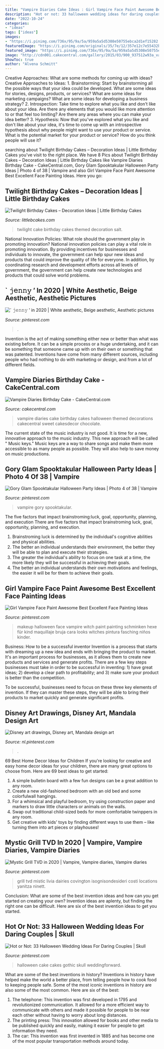 ```yaml
---
title: "Vampire Diaries Cake Ideas : Girl Vampire Face Paint Awesome Best Excellent Face Painting Ideas"
description: "Hot or not: 33 halloween wedding ideas for daring couples"
date: "2022-10-24"
categories:
- "ideas"
tags: ["ideas"]
images:
- "https://i.pinimg.com/736x/95/9a/5a/959a5a5d5308e50755ebca2d1ef15282.jpg"
featuredImage: "https://i.pinimg.com/originals/35/7e/12/357e12c7e55432b0f3872c28daa7964c.jpg"
featured_image: "https://i.pinimg.com/736x/95/9a/5a/959a5a5d5308e50755ebca2d1ef15282.jpg"
image: "http://cdn001.cakecentral.com/gallery/2015/03/900_937512w93a_vampire-diaries-birthday-cake.jpg"
ShowToc: true
author: "Alvena Schmitt"
---
```



Creative Approaches: What are some methods for coming up with ideas?
Creative Approaches to Ideas: 1. Brainstorming: Start by brainstorming all the possible ways that your idea could be developed. What are some ideas for stories, designs, products, or services? What are some ideas for marketing campaigns? What are some ideas for developing a business strategy? 2. Introspection: Take time to explore what you like and don't like about your idea. Are there any elements that you would like more attention to or that feel too limiting? Are there any areas where you can make your idea better? 3. Hypothesis: Now that you've explored what you like and don't like about your idea, it's time to come up with an introspective hypothesis about why people might want to use your product or service. What is the potential market for your product or service? How do you think people will use it? 
	

		
searching about Twilight Birthday Cakes – Decoration Ideas | Little Birthday Cakes you've visit to the right place. We have 8 Pics about Twilight Birthday Cakes – Decoration Ideas | Little Birthday Cakes like Vampire Diaries Birthday Cake - CakeCentral.com, Gory Glam Spooktakular Halloween Party Ideas | Photo 4 of 38 | Vampire and also Girl Vampire Face Paint Awesome Best Excellent Face Painting Ideas. Here you go:
		
    
## Twilight Birthday Cakes – Decoration Ideas | Little Birthday Cakes

<img loading=lazy src="http://www.littlebcakes.com/wp-content/uploads/2014/01/Twilight-Cakes.jpg" onerror="this.onerror=null;this.src='https://tse2.mm.bing.net/th?id=OIP.H5uaF0rlxjic_zyCVz0UlAHaKP&amp;pid=15.1';" alt="Twilight Birthday Cakes – Decoration Ideas | Little Birthday Cakes">

_Source: littlebcakes.com_

>twilight cake birthday cakes themed decoration salt. 

	

National Innovation Policies: What role should the government play in promoting innovation?
National innovation policies can play a vital role in promoting innovation. By providing incentives for businesses and individuals to innovate, the government can help spur new ideas and products that could improve the quality of life for everyone. In addition, by coordinating research and development efforts across all levels of government, the government can help create new technologies and products that could solve world problems.

    
## ` 𝚓𝚎𝚗𝚗𝚢 ’ In 2020 | White Aesthetic, Beige Aesthetic, Aesthetic Pictures

<img loading=lazy src="https://i.pinimg.com/736x/95/9a/5a/959a5a5d5308e50755ebca2d1ef15282.jpg" onerror="this.onerror=null;this.src='https://tse3.mm.bing.net/th?id=OIP.rA73NEJemnBi2Xpg1eCAdgHaHa&amp;pid=15.1';" alt="` 𝚓𝚎𝚗𝚗𝚢 ’ in 2020 | White aesthetic, Beige aesthetic, Aesthetic pictures">

_Source: pinterest.com_

>. 

	

Invention is the act of making something either new or better than what was existing before. It can be a simple process or a huge undertaking, and it can be something that someone came up with on their own or something that was patented. Inventions have come from many different sources, including people who had nothing to do with marketing or design, and from a lot of different fields.

    
## Vampire Diaries Birthday Cake - CakeCentral.com

<img loading=lazy src="http://cdn001.cakecentral.com/gallery/2015/03/900_937512w93a_vampire-diaries-birthday-cake.jpg" onerror="this.onerror=null;this.src='https://tse1.mm.bing.net/th?id=OIP.xolqmEeaMuNqT57vTU07xgHaLH&amp;pid=15.1';" alt="Vampire Diaries Birthday Cake - CakeCentral.com">

_Source: cakecentral.com_

>vampire diaries cake birthday cakes halloween themed decorations cakecentral sweet cakesdecor chocolate. 

	

The current state of the music industry is not good. It is time for a new, innovative approach to the music industry. This new approach will be called " Music keys." Music keys are a way to share songs and make them more accessible to as many people as possible. They will also help to save money on music productions.

    
## Gory Glam Spooktakular Halloween Party Ideas | Photo 4 Of 38 | Vampire

<img loading=lazy src="https://i.pinimg.com/736x/8b/f6/a6/8bf6a62953af0e11968ea46780daad7b.jpg" onerror="this.onerror=null;this.src='https://tse4.mm.bing.net/th?id=OIP.hkJZOAT6FNzXpj0PiwNGZAHaJ3&amp;pid=15.1';" alt="Gory Glam Spooktakular Halloween Party Ideas | Photo 4 of 38 | Vampire">

_Source: pinterest.com_

>vampire gory spooktakular. 

	

The five factors that impact brainstroming:luck, goal, opportunity, planning, and execution
There are five factors that impact brainstroming luck, goal, opportunity, planning, and execution. 
1. Brainstroming luck is determined by the individual's cognitive abilities and physical abilities. 
2. The better an individual understands their environment, the better they will be able to plan and execute their strategies. 
3. The greater the individual's ability to focus on one task at a time, the more likely they will be successful in achieving their goals. 
4. The better an individual understands their own motivations and feelings, the easier it will be for them to achieve their goals. 

    
## Girl Vampire Face Paint Awesome Best Excellent Face Painting Ideas

<img loading=lazy src="https://i.pinimg.com/originals/35/7e/12/357e12c7e55432b0f3872c28daa7964c.jpg" onerror="this.onerror=null;this.src='https://tse4.mm.bing.net/th?id=OIP.Fo9ROmi1m-ERKQw7lSfw_AHaLP&amp;pid=15.1';" alt="Girl Vampire Face Paint Awesome Best Excellent Face Painting Ideas">

_Source: pinterest.com_

>makeup halloween face vampire witch paint painting schminken hexe für kind maquillaje bruja cara looks witches pintura fasching niños kinder. 

	

Business: How to be a successful inventor
Invention is a process that starts with dreaming up a new idea and ends with bringing the product to market. It's an important process for businesses, as it allows them to create new products and services and generate profits.
There are a few key steps businesses must take in order to be successful in inventing: 1) have great ideas; 2) develop a clear path to profitability; and 3) make sure your product is better than the competition.

To be successful, businesses need to focus on these three key elements of invention. If they can master these steps, they will be able to bring their products to market quickly and generate significant profits.

    
## Disney Art Drawings, Disney Art, Mandala Design Art

<img loading=lazy src="https://i.pinimg.com/736x/b5/ab/95/b5ab957d78ed99b26469818cd057decb.jpg" onerror="this.onerror=null;this.src='https://tse1.mm.bing.net/th?id=OIP.R0KPmfPeK85vls9cU7gntwHaNK&amp;pid=15.1';" alt="Disney art drawings, Disney art, Mandala design art">

_Source: nl.pinterest.com_

>. 

	

69 Best Home Decor Ideas for Children
If you're looking for creative and easy home decor ideas for your children, there are many great options to choose from. Here are 69 best ideas to get started: 
1. A simple bulletin board with a few fun designs can be a great addition to any room. 
2. Create a new old-fashioned bedroom with an old bed and some colorfulwall hangings. 
3. For a whimsical and playful bedroom, try using construction paper and markers to draw little characters or animals on the walls. 
4. Swap out traditional child-sized beds for more comfortable twinppers in any room. 
5. Get creative with kids' toys by finding different ways to use them – like turning them into art pieces or playhouses! 

    
## Mystic Grill TVD In 2020 | Vampire, Vampire Diaries, Vampire Diaries

<img loading=lazy src="https://i.pinimg.com/736x/73/06/10/73061064c4db62ebca4cfade6f983e66.jpg" onerror="this.onerror=null;this.src='https://tse2.mm.bing.net/th?id=OIP.UHFE7uk57VZ23FuHRZsQtwHaJ3&amp;pid=15.1';" alt="Mystic Grill TVD in 2020 | Vampire, Vampire diaries, Vampire diaries">

_Source: pinterest.com_

>grill tvd mistic livia dairies covington isognisondesideri costi locations yanitza ninett. 

	

Conclusion: What are some of the best invention ideas and how can you get started on creating your own?
Invention ideas are aplenty, but finding the right one can be difficult. Here are six of the best invention ideas to get you started.

    
## Hot Or Not: 33 Halloween Wedding Ideas For Daring Couples | Skull

<img loading=lazy src="https://i.pinimg.com/originals/d7/23/a0/d723a0eb2fdf204c64c20c1b1a17ac17.jpg" onerror="this.onerror=null;this.src='https://tse2.mm.bing.net/th?id=OIP.CfcKcaVYIAb0jzBc9d3VfAHaLG&amp;pid=15.1';" alt="Hot or Not: 33 Halloween Wedding Ideas For Daring Couples | Skull">

_Source: pinterest.com_

>halloween cake cakes gothic skull weddingforward. 

	

What are some of the best inventions in history?
Inventions in history have helped make the world a better place, from telling people how to cook food to keeping people safe. Some of the most iconic inventions in history are also some of the most common. Here are six of the best: 
1. The telephone: This invention was first developed in 1795 and revolutionized communication. It allowed for a more efficient way to communicate with others and made it possible for people to be near each other without having to worry about long distances. 
2. The printing press: This innovation allowed for books and other media to be published quickly and easily, making it easier for people to get information they need. 
3. The car: This invention was first invented in 1885 and has become one of the most popular transportation methods around today.


